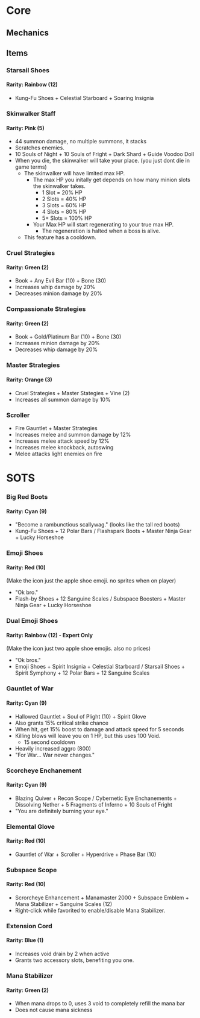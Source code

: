 # Core
## Mechanics
## Items
### Starsail Shoes
#### Rarity: Rainbow (12) 
- Kung-Fu Shoes + Celestial Starboard + Soaring Insignia
### Skinwalker Staff
#### Rarity: Pink (5)
- 44 summon damage, no multiple summons, it stacks
- Scratches enemies.
- 10 Souls of Night + 10 Souls of Fright + Dark Shard + Guide Voodoo Doll
- When you die, the skinwalker will take your place. (you just dont die in game terms)
    - The skinwalker will have limited max HP.
        - The max HP you initally get depends on how many minion slots the skinwalker takes.
            - 1 Slot = 20% HP
            - 2 Slots = 40% HP
            - 3 Slots = 60% HP
            - 4 Slots = 80% HP
            - 5+ Slots = 100% HP
        - Your Max HP will start regenerating to your true max HP.
            - The regeneration is halted when a boss is alive.
    - This feature has a cooldown.
### Cruel Strategies
#### Rarity: Green (2)
- Book + Any Evil Bar (10) + Bone (30)
- Increases whip damage by 20%
- Decreases minion damage by 20%
### Compassionate Strategies
#### Rarity: Green (2)
- Book + Gold/Platinum Bar (10) + Bone (30)
- Increases minion damage by 20%
- Decreases whip damage by 20%
### Master Strategies
#### Rarity: Orange (3)
- Cruel Strategies + Master Stategies + Vine (2)
- Increases all summon damage by 10%
### Scroller
- Fire Gauntlet + Master Strategies
- Increases melee and summon damage by 12%
- Increases melee attack speed by 12%
- Increases melee knockback, autoswing
- Melee attacks light enemies on fire
# SOTS
### Big Red Boots
#### Rarity: Cyan (9)
- "Become a rambunctious scallywag."
(looks like the tall red boots)
- Kung-Fu Shoes + 12 Polar Bars / Flashspark Boots + Master Ninja Gear + Lucky Horseshoe
### Emoji Shoes
#### Rarity: Red (10)
(Make the icon just the apple shoe emoji. no sprites when on player)
- "Ok bro."
- Flash-by Shoes + 12 Sanguine Scales / Subspace Boosters + Master Ninja Gear + Lucky Horseshoe
### Dual Emoji Shoes
#### Rarity: Rainbow (12) - Expert Only
(Make the icon just two apple shoe emojis. also no prices)
- "Ok bros."
- Emoji Shoes + Spirit Insignia + Celestial Starboard / Starsail Shoes + Spirit Symphony + 12 Polar Bars + 12 Sanguine Scales
### Gauntlet of War
#### Rarity: Cyan (9)
- Hallowed Gauntlet + Soul of Plight (10) + Spirit Glove
- Also grants 15% critical strike chance
- When hit, get 15% boost to damage and attack speed for 5 seconds
- Killing blows will leave you on 1 HP, but this uses 100 Void.
    - 15 second cooldown
- Heavily increased aggro (800)
- "For War... War never changes."
### Scorcheye Enchanement
#### Rarity: Cyan (9)
- Blazing Quiver + Recon Scope / Cybernetic Eye Enchanements + Dissolving Nether + 5 Fragments of Inferno + 10 Souls of Fright
- "You are definitely burning your eye."
### Elemental Glove
#### Rarity: Red (10)
- Gauntlet of War + Scroller + Hyperdrive + Phase Bar (10)
### Subspace Scope
#### Rarity: Red (10)
- Scrorcheye Enhancement + Manamaster 2000 + Subspace Emblem + Mana Stabilizer + Sanguine Scales (12)
- Right-click while favorited to enable/disable Mana Stabilizer.
### Extension Cord
#### Rarity: Blue (1)
- Increases void drain by 2 when active
- Grants two accessory slots, benefiting you one.
### Mana Stabilizer
#### Rarity: Green (2)
- When mana drops to 0, uses 3 void to completely refill the mana bar
- Does not cause mana sickness